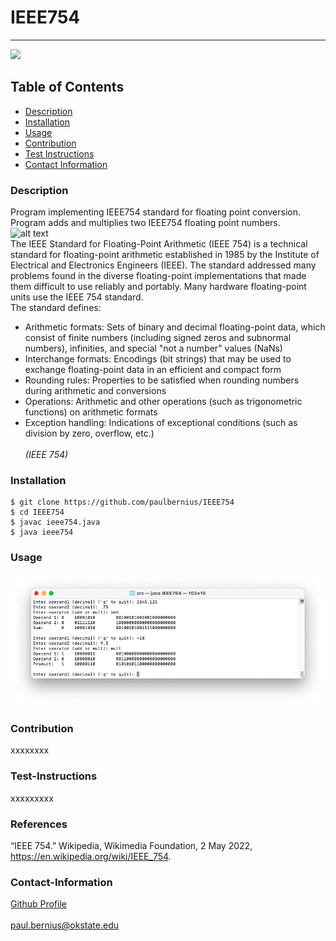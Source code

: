 # IEEE754
----

<a href="https://img.shields.io/badge/License-undefined-brightgreen"><img src="https://img.shields.io/badge/License-undefined-brightgreen"></a>

## Table of Contents
- [Description](#description)
- [Installation](#installation)
- [Usage](#usage)
- [Contribution](#contribution)
- [Test Instructions](#test-instructions)
- [Contact Information](#contact-information)

### Description
Program implementing IEEE754 standard for floating point conversion. Program adds and multiplies two IEEE754 floating point numbers.
<br/>
![alt text](https://upload.wikimedia.org/wikipedia/commons/thumb/d/d2/Float_example.svg/1180px-Float_example.svg.png?raw=true)
<br/>
The IEEE Standard for Floating-Point Arithmetic (IEEE 754) is a technical standard for floating-point arithmetic established in 1985 by the Institute of Electrical and Electronics Engineers (IEEE). The standard addressed many problems found in the diverse floating-point implementations that made them difficult to use reliably and portably. Many hardware floating-point units use the IEEE 754 standard.
<br/>The standard defines:
- Arithmetic formats: Sets of binary and decimal floating-point data, which consist of finite numbers (including signed zeros and subnormal numbers), infinities, and special "not a number" values (NaNs)
- Interchange formats: Encodings (bit strings) that may be used to exchange floating-point data in an efficient and compact form
- Rounding rules: Properties to be satisfied when rounding numbers during arithmetic and conversions
- Operations: Arithmetic and other operations (such as trigonometric functions) on arithmetic formats
- Exception handling: Indications of exceptional conditions (such as division by zero, overflow, etc.)
<br/><br/>*(IEEE 754)*



### Installation

```
$ git clone https://github.com/paulbernius/IEEE754
$ cd IEEE754
$ javac ieee754.java
$ java ieee754
```

### Usage

![alt text](https://github.com/paulbernius/IEEE754/blob/main/sc.png?raw=true)

### Contribution
xxxxxxxx

### Test-Instructions
xxxxxxxxx

### References
“IEEE 754.” Wikipedia, Wikimedia Foundation, 2 May 2022, https://en.wikipedia.org/wiki/IEEE_754.

### Contact-Information
[Github Profile](https://github.com/paulbernius)
<br/><br/>
paul.bernius@okstate.edu



